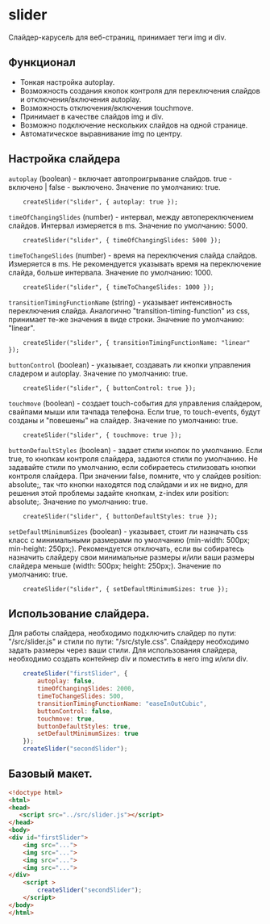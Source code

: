 # slider
Слайдер-карусель для веб-страниц, принимает теги img и div.
## Функционал
* Тонкая настройка autoplay.
* Возможность создания кнопок контроля для переключения слайдов и отключения/включения autoplay.
* Возможность отключения/включения touchmove.
* Принимает в качестве слайдов img и div.
* Возможно подключение нескольких слайдов на одной странице.
* Автоматическое выравнивание img по центру.
## Настройка слайдера
`autoplay` (boolean) - включает автопроигрывание слайдов. true - включено | false - выключено.
Значение по умолчанию: true.
```JS
    createSlider("slider", { autoplay: true });
```

`timeOfChangingSlides` (number) - интервал, между автопереключением слайдов. Интервал измеряется в ms.
Значение по умолчанию: 5000.
```JS
    createSlider("slider", { timeOfChangingSlides: 5000 });
```

`timeToChangeSlides` (number) - время на переключения слайда слайдов. Измеряется в ms. Не рекомендуется указывать время на переключение слайда, больше интервала.
Значение по умолчанию: 1000.
```JS
    createSlider("slider", { timeToChangeSlides: 1000 });
```

`transitionTimingFunctionName` (string) - указывает интенсивность переключения слайда. Аналогично "transition-timing-function" из css, принимает те-же значения в виде строки.
Значение по умолчанию: "linear".
```JS
    createSlider("slider", { transitionTimingFunctionName: "linear" });
```

`buttonControl` (boolean) - указывает, создавать ли кнопки управления сладером и autoplay.
Значение по умолчанию: true.
```JS
    createSlider("slider", { buttonControl: true });
```

`touchmove` (boolean) - создает touch-события для управления слайдером, свайпами мыши или тачпада телефона. Если true, то touch-events, будут созданы и "повешены" на слайдер.
Значение по умолчанию: true.
```JS
    createSlider("slider", { touchmove: true });
```

`buttonDefaultStyles` (boolean) - задает стили кнопок по умолчанию. Если true, то кнопкам контроля слайдера, задаются стили по умолчанию.
Не задавайте стили по умолчанию, если собираетесь стилизовать кнопки контроля слайдера.
При значении false, помните, что у слайдев position: absolute;, так что кнопки находятся под слайдами и их не видно,
для решения этой проблемы задайте кнопкам, z-index или position: absolute;.
Значение по умолчанию: true.
```JS
    createSlider("slider", { buttonDefaultStyles: true });
```

`setDefaultMinimumSizes` (boolean) - указывает, стоит ли назначать css класс с минимальными размерами по умолчанию (min-width: 500px; min-height: 250px;).
Рекомендуется отключать, если вы собиратесь назначить слайдеру свои минимальные размеры и/или ваши размеры слайдера меньше (width: 500px; height: 250px;).
Значение по умолчанию: true.
```JS
    createSlider("slider", { setDefaultMinimumSizes: true });
```

## Использование слайдера.
Для работы слайдера, необходимо подключить слайдер по пути: "/src/slider.js" и стили по пути: "/src/style.css". Слайдеру необходимо задать размеры через ваши стили.
Для использования слайдера, необходимо создать контейнер div и поместить в него img и/или div.

```js
    createSlider("firstSlider", {
        autoplay: false,
        timeOfChangingSlides: 2000,
        timeToChangeSlides: 500,
        transitionTimingFunctionName: "easeInOutCubic",
        buttonControl: false,
        touchmove: true,
        buttonDefaultStyles: true,
        setDefaultMinimumSizes: true
    });
    createSlider("secondSlider");
```

## Базовый макет.

```html
<!doctype html>
<html>
<head>
   <script src="../src/slider.js"></script>
</head>
<body>
<div id="firstSlider">
    <img src="...">
    <img src="...">
    <img src="...">
    <img src="...">
</div>
    <script >
        createSlider("secondSlider");
    </script>
</body>
</html>
```